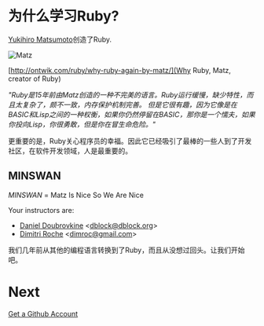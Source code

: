 为什么学习Ruby?
=========

[Yukihiro Matsumoto](http://en.wikipedia.org/wiki/Yukihiro_Matsumoto)创造了Ruby.

![Matz](https://github.com/generalassembly/ga-ruby-on-rails-for-devs/blob/master/lectures/00-getting-started/matz.jpg?raw=true "Yukihiro Matsumoto")

[http://ontwik.com/ruby/why-ruby-again-by-matz/](Why Ruby, Matz, creator of Ruby)

*"Ruby是15年前由Matz创造的一种不完美的语言。Ruby运行缓慢，缺少特性，而且太复杂了，颇不一致，内存保护机制完善。 但是它很有趣，因为它像是在BASIC和Lisp之间的一种权衡，如果你仍然停留在BASIC，那你是一个懦夫，如果你投向Lisp，你很勇敢，但是你在冒生命危险。"*

更重要的是，Ruby关心程序员的幸福。因此它已经吸引了最棒的一些人到了开发社区，在软件开发领域，人是最重要的。

MINSWAN
-------

*MINSWAN* = Matz Is Nice So We Are Nice

Your instructors are:

* [Daniel Doubrovkine](http://linkedin.com/in/dblock) <[dblock@dblock.org](mailto:dblock@dblock.org)>
* [Dimitri Roche](http://www.linkedin.com/in/dimroc) <[dimroc@gmail.com](mailto:dimroc@gmail.com)>

我们几年前从其他的编程语言转换到了Ruby，而且从没想过回头。让我们开始吧。

Next
====

[Get a Github Account](0.2-github-account.md)

